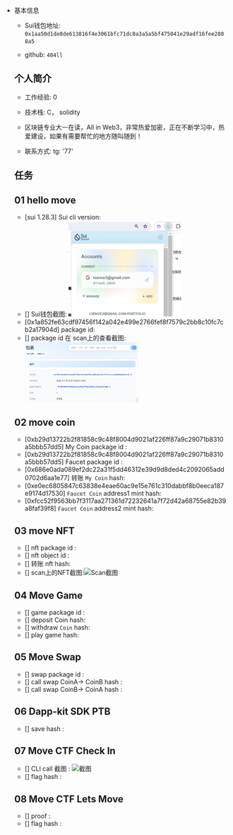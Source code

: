 - 基本信息

  - Sui钱包地址: `0x1aa50d1de8de613816f4e3061bfc71dc8a3a5a5bf475041e29adf16fee2808a5`

  - github: `404ll`

  ## 个人简介
  - 工作经验: 0
  - 技术栈: C， solidity

  

  - 区块链专业大一在读，All in Web3，非常热爱加密，正在不断学习中，热爱建设，如果有需要帮忙的地方随叫随到！
  - 联系方式: tg: '77'

  ## 任务

  ##   01 hello move  
  - [sui 1.28.3] Sui cli version:
  - [] Sui钱包截图: <img src="./images/钱包截图.png" alt="Sui钱包截图" style="zoom:25%;" />
  - [0x1a852fe63cdf97456f142a042e499e2766fef8f7579c2bb8c10fc7cb2a17904d] package id: 
  - [] package id 在 scan上的查看截图:<img src="./images/浏览器截图.png" alt="Scan截图" style="zoom:25%;" />

  ##   02 move coin
  - [0xb29d13722b2f81858c9c48f8004d9021af226ff87a9c29071b8310a5bbb57dd5] My Coin package id : 
  - [0xb29d13722b2f81858c9c48f8004d9021af226ff87a9c29071b8310a5bbb57dd5] Faucet package id : 
  - [0x686e0ada089ef2dc22a31f5dd46312e39d9d8ded4c2092065add0702d6aa1e77] 转账 `My Coin` hash:
  - [0xe0ec6805847c63838e4eae60ac9e15e761c310dabbf8b0eeca187e9174d17530] `Faucet Coin` address1 mint hash:
  - [0xfcc52f9563bb7f3117aa271361d72232641a7f72d42a68755e82b39a8faf39f8] `Faucet Coin` address2 mint hash:

  ##   03 move NFT
  - [] nft package id :
  - [] nft object id : 
  - [] 转账 nft  hash:
  - [] scan上的NFT截图:![Scan截图](./images/你的图片地址)

  ##   04 Move Game
  - [] game package id :
  - [] deposit Coin hash:
  - [] withdraw `Coin` hash:
  - [] play game hash:

  ##   05 Move Swap
  - [] swap package id :
  - [] call swap CoinA-> CoinB  hash :
  - [] call swap CoinB-> CoinA  hash :

  ##   06 Dapp-kit SDK PTB
  - [] save hash :

  ##   07 Move CTF Check In
  - [] CLI call 截图 : ![截图](./images/你的图片地址)
  - [] flag hash :

  ##   08 Move CTF Lets Move
  - [] proof : 
  - [] flag hash :
